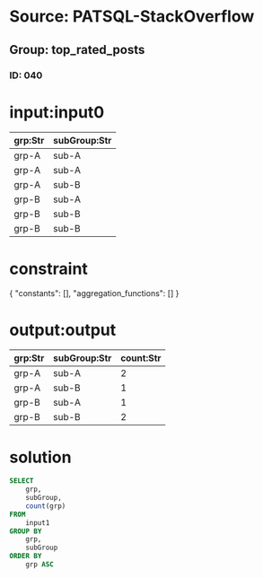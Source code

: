 # Source: PATSQL-StackOverflow
## Group: top_rated_posts
### ID: 040

# input:input0

| grp:Str | subGroup:Str |
|---|---|
| grp-A | sub-A |
| grp-A | sub-A |
| grp-A | sub-B |
| grp-B | sub-A |
| grp-B | sub-B |
| grp-B | sub-B |

# constraint

{
  "constants": [],
  "aggregation_functions": []
}

# output:output

| grp:Str | subGroup:Str | count:Str |
|---|---|---|
| grp-A | sub-A | 2 |
| grp-A | sub-B | 1 |
| grp-B | sub-A | 1 |
| grp-B | sub-B | 2 |

# solution

```sql
SELECT
    grp,
    subGroup,
    count(grp) 
FROM
    input1 
GROUP BY
    grp,
    subGroup 
ORDER BY
    grp ASC
```
